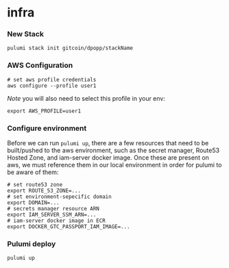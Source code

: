 # infra

### New Stack

```
pulumi stack init gitcoin/dpopp/stackName
```

### AWS Configuration

```
# set aws profile credentials
aws configure --profile user1
```

_Note_ you will also need to select this profile in your env:

```
export AWS_PROFILE=user1
```

### Configure environment

Before we can run `pulumi up`, there are a few resources that need to be built/pushed to the aws environment, such as the secret manager, Route53 Hosted Zone, and iam-server docker image. Once these are present on aws, we must reference them in our local environment in order for pulumi to be aware of them:

```
# set route53 zone
export ROUTE_53_ZONE=...
# set environment-sepecific domain
export DOMAIN=...
# secrets manager resource ARN
export IAM_SERVER_SSM_ARN=...
# iam-server docker image in ECR
export DOCKER_GTC_PASSPORT_IAM_IMAGE=...
```

### Pulumi deploy

```
pulumi up
```
